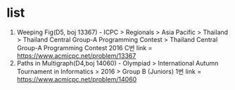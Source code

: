 # list #
1. Weeping Fig(D5, boj 13367) - ICPC > Regionals > Asia Pacific > Thailand > Thailand Central Group-A Programming Contest > Thailand Central Group-A Programming Contest 2016 C번
   link = https://www.acmicpc.net/problem/13367
2. Paths in Multigraph(D4,boj 14060) - Olympiad > International Autumn Tournament in Informatics > 2016 > Group B (Juniors) 1번
   link = https://www.acmicpc.net/problem/14060
